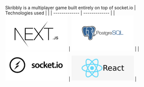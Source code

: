 Skribbly is a multiplayer game built entirely on top of socket.io
| Technologies used  | |
| ------------- | ------------- |
| <img src="/public/markdown/FAXymZJXIAkERod.jpg" alt="Alt text" title="Optional title" width="200" >  | <img src="/public/markdown/postgres-logo.png" alt="Alt text" title="Optional title" width="200">  |
| <img src="/public/markdown/socket.jpg" alt="Alt text" title="Optional title" width="200">  | <img src="/public/markdown/react.png" alt="Alt text" title="Optional title" width="200">   |
